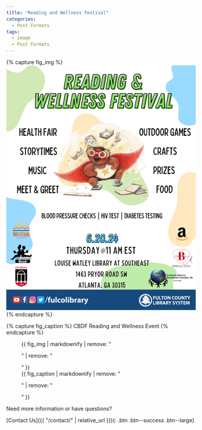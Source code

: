 ```yaml
---
title: "Reading and Wellness Festival"
categories:
  - Post Formats
tags:
  - image
  - Post Formats
---
```


{% capture fig_img %}
[![CBDF Reading and Wellness Festival](/assets/images/ReadingWellness0624.png)](https://communityblueprintdevelopment.org)
{% endcapture %}

{% capture fig_caption %}
CBDF Reading and Wellness Event
{% endcapture %}

<figure>
  {{ fig_img | markdownify | remove: "<p>" | remove: "</p>" }}
  <figcaption>{{ fig_caption | markdownify | remove: "<p>" | remove: "</p>" }}</figcaption>
</figure>

Need more information or have questions?

[Contact Us]({{ "/contact/" | relative_url }}){: .btn .btn--success .btn--large}





